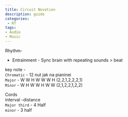 ```yaml
---
title: Circuit Novation
description: guide
categories:
 - RT
tags:
- Audio
- Music
---
```


Rhythm-
- Entrainment - Sync brain with repeating sounds  > beat

key note -    
`Chromatic` - 12 nut jak na pianinei      
`Major`  - W W H W W W H (2,2,1,2,2,2,1)  
`Minor` - W H W W H W W (2,1,2,2,1,2,2)   


Cords  
interval -distance  
`Major third` - 4 Half  
`minor` - 3 half  

